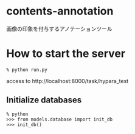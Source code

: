 # contents-annotation

画像の印象を付与するアノテーションツール


# How to start the server

```
% python run.py
```

access to http://localhost:8000/task/hypara_test


## Initialize databases

```
% python
>>> from models.database import init_db
>>> init_db()
```
